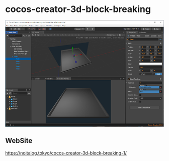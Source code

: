 # cocos-creator-3d-block-breaking
![](cocos-creator-3d-block-breaking-1.png)
## WebSite
https://noitalog.tokyo/cocos-creator-3d-block-breaking-1/

